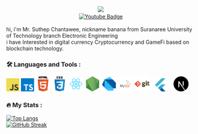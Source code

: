 

<div id="header" align="center">
  <img src="https://media.giphy.com/media/M9gbBd9nbDrOTu1Mqx/giphy.gif" width="100"/>
</div>
<div id="badges" align="center">
  <a href="https://www.youtube.com/channel/UCQcCN43f11fdp125E8m9mUA">
    <img src="https://img.shields.io/badge/YouTube-red?style=for-the-badge&logo=youtube&logoColor=white" alt="Youtube Badge"/>
  </a>
  <div>
  <img src="https://komarev.com/ghpvc/?username=unikonkon&style=flat-square&color=blue" alt=""/>
  </div>
</div>
hi, i'm  Mr. Suthep Chantawee, nickname banana from Suranaree University of Technology branch Electronic Engineering 
</br>
i have Interested in digital currency Cryptocurrency and GameFi based on blockchain technology.

### :hammer_and_wrench: Languages and Tools :
<div > 
<code><img height="35" src="https://raw.githubusercontent.com/github/explore/80688e429a7d4ef2fca1e82350fe8e3517d3494d/topics/javascript/javascript.png"></code>
<code><img height="35" src="https://raw.githubusercontent.com/github/explore/80688e429a7d4ef2fca1e82350fe8e3517d3494d/topics/typescript/typescript.png"></code>
<code><img height="40" src="https://raw.githubusercontent.com/github/explore/80688e429a7d4ef2fca1e82350fe8e3517d3494d/topics/html/html.png"></code>
<code><img height="40" src="https://raw.githubusercontent.com/github/explore/80688e429a7d4ef2fca1e82350fe8e3517d3494d/topics/css/css.png"></code>
<code><img height="40" src="https://raw.githubusercontent.com/github/explore/80688e429a7d4ef2fca1e82350fe8e3517d3494d/topics/react/react.png"></code>
<code><img height="40" src="https://raw.githubusercontent.com/github/explore/80688e429a7d4ef2fca1e82350fe8e3517d3494d/topics/nodejs/nodejs.png"></code>
<code><img height="40" src="https://raw.githubusercontent.com/github/explore/80688e429a7d4ef2fca1e82350fe8e3517d3494d/topics/dart/dart.png"></code>
<code><img height="40" src="https://raw.githubusercontent.com/github/explore/80688e429a7d4ef2fca1e82350fe8e3517d3494d/topics/mysql/mysql.png"></code>
<code><img height="40" src="https://raw.githubusercontent.com/github/explore/80688e429a7d4ef2fca1e82350fe8e3517d3494d/topics/git/git.png"></code>
 <code> <img src="https://github.com/devicons/devicon/blob/master/icons/flutter/flutter-original.svg" title="Flutter" alt="Flutter" height="35"/>&nbsp;</code>
  <code> <img src="https://github.com/devicons/devicon/blob/master/icons/nextjs/nextjs-original.svg" title="Nextjs" alt="Nextjs" height="40"/></code>
</div>

### :fire: My Stats :
[![Top Langs](https://github-readme-stats.vercel.app/api/top-langs/?username=unikonkon&layout=compact&theme=dark#gh-dark-mode-only)](https://github.com/anuraghazra/github-readme-stats)
</br>
[![GitHub Streak](http://github-readme-streak-stats.herokuapp.com?user=unikonkon&theme=dark&background=000000)](https://git.io/streak-stats)

<!--
### Hi there 👋
- 🔭 I’m currently working on ...
- 🌱 I’m currently learning ...
- 👯 I’m looking to collaborate on ...
- 🤔 I’m looking for help with ...
- 💬 Ask me about ...
- 📫 How to reach me: ...
- 😄 Pronouns: ...
- ⚡ Fun fact: ...
-->
